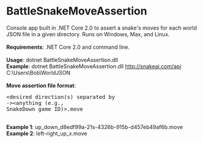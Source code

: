 # BattleSnakeMoveAssertion
Console app built in .NET Core 2.0 to assert a snake's moves for each world JSON file in a given directory. Runs on Windows, Max, and Linux.<br />
<br />
<b>Requirements</b>: .NET Core 2.0 and command line.<br />
<br />
<b>Usage</b>: dotnet BattleSnakeMoveAssertion.dll <snake base URI> <path to directory with move assertion files><br />
<b>Example</b>: dotnet BattleSnakeMoveAssertion.dll http://snakeai.com/api C:\Users\Bob\WorldJSON<br />
<br />
<b>Move assertion file format</b>: <pre><desired direction(s) separated by ->_<bad direction your snake moved>_<anything (e.g., SnakeDown game ID)>.move</pre><br />
<b>Example 1</b>: up_down_d8edf99a-21s-4326b-915b-d457eb49af6b.move<br />
<b>Example 2</b>: left-right_up_x.move
